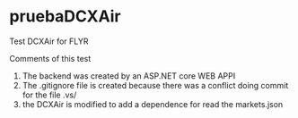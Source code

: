 # pruebaDCXAir
Test DCXAir for FLYR

Comments of this test
1. The backend was created by an ASP.NET core WEB APPI
2. The .gitignore file is created because there was a conflict doing commit for the file .vs/
2. the DCXAir is modified to add a dependence for read the markets.json
